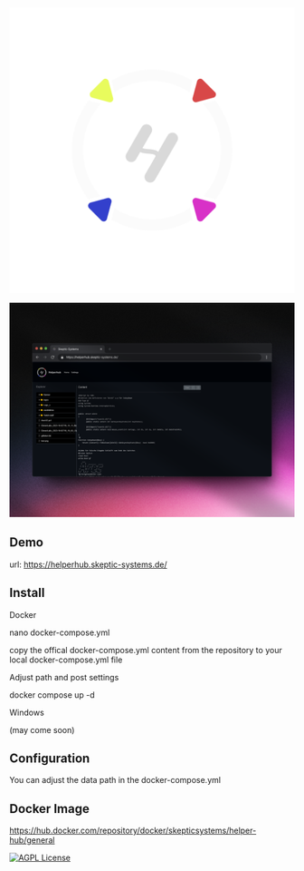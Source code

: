 
<p align="center">
  <img src="https://github.com/J4ron/HelperHub/blob/master/assets/LogoHHub.png" width="550"/>
</p>
<p align="center">
  <img src="https://github.com/J4ron/HelperHub/blob/master/assets/demo.png">
</p>

## Demo

url: https://helperhub.skeptic-systems.de/

## Install

Docker

nano docker-compose.yml

copy the offical docker-compose.yml content from the repository to your local docker-compose.yml file

Adjust path and post settings

docker compose up -d

Windows

(may come soon)

## Configuration

You can adjust the data path in the docker-compose.yml

## Docker Image

https://hub.docker.com/repository/docker/skepticsystems/helper-hub/general

[![AGPL License](https://img.shields.io/badge/license-AGPL-blue.svg)](http://www.gnu.org/licenses/agpl-3.0)
